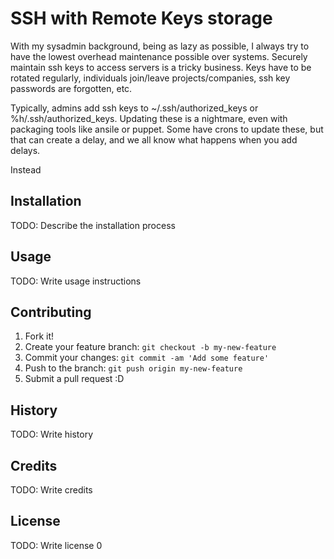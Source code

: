 # SSH with Remote Keys storage

With my sysadmin background, being as lazy as possible, I always try to have the lowest overhead maintenance possible over systems.
Securely maintain ssh keys to access servers is a tricky business. Keys have to be rotated regularly, individuals join/leave projects/companies, ssh key passwords are forgotten, etc.

Typically, admins add ssh keys to ~/.ssh/authorized_keys or %h/.ssh/authorized_keys. 
Updating these is a nightmare, even with packaging tools like ansile or puppet.
Some have crons to update these, but that can create a delay, and we all know what happens when you add delays.

Instead

## Installation

TODO: Describe the installation process

## Usage

TODO: Write usage instructions

## Contributing

1. Fork it!
2. Create your feature branch: `git checkout -b my-new-feature`
3. Commit your changes: `git commit -am 'Add some feature'`
4. Push to the branch: `git push origin my-new-feature`
5. Submit a pull request :D

## History

TODO: Write history

## Credits

TODO: Write credits

## License

TODO: Write license
0
